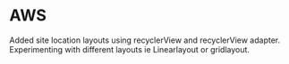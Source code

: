 # AWS
Added site location layouts using recyclerView and recyclerView adapter. Experimenting with different layouts ie Linearlayout or gridlayout.
